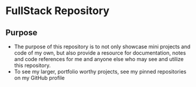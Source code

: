 # FullStack Repository

## Purpose

- The purpose of this repository is to not only showcase mini projects and code of my own, but also provide a resource for documentation, notes and code references for me and anyone else who may see and utilize this repository.
- To see my larger, portfolio worthy projects, see my pinned repositories on my GitHub profile
